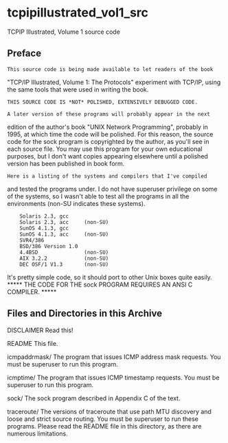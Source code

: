 # tcpipillustrated_vol1_src
TCPIP Illustrated, Volume 1 source code


Preface
-------

	This source code is being made available to let readers of the book
"TCP/IP Illustrated, Volume 1: The Protocols" experiment with TCP/IP,
using the same tools that were used in writing the book.

	THIS SOURCE CODE IS *NOT* POLISHED, EXTENSIVELY DEBUGGED CODE.

	A later version of these programs will probably appear in the next
edition of the author's book "UNIX Network Programming", probably in 1995,
at which time the code will be polished.  For this reason, the source code
for the sock program is copyrighted by the author, as you'll see in each
source file.  You may use this program for your own educational purposes,
but I don't want copies appearing elsewhere until a polished version has
been published in book form.

	Here is a listing of the systems and compilers that I've compiled
and tested the programs under.  I do not have superuser privilege on some
of the systems, so I wasn't able to test all the programs in all the
environments (non-SU indicates these systems).

		Solaris 2.3, gcc
		Solaris 2.3, acc     (non-SU)
		SunOS 4.1.3, gcc
		SunOS 4.1.3, acc     (non-SU)
		SVR4/386
		BSD/386 Version 1.0
		4.4BSD               (non-SU)
		AIX 3.2.2            (non-SU)
		DEC OSF/1 V1.3       (non-SU)

It's pretty simple code, so it should port to other Unix boxes quite easily.
***** THE CODE FOR THE sock PROGRAM REQUIRES AN ANSI C COMPILER. *****

Files and Directories in this Archive
-------------------------------------

DISCLAIMER	Read this!

README		This file.

icmpaddrmask/	The program that issues ICMP address mask requests.
		You must be superuser to run this program.

icmptime/	The program that issues ICMP timestamp requests.
		You must be superuser to run this program.

sock/		The sock program described in Appendix C of the text.

traceroute/	The versions of traceroute that use path MTU discovery and
		loose and strict source routing.  You must be superuser
		to run these programs.  Please read the README file in
		this directory, as there are numerous limitations.

